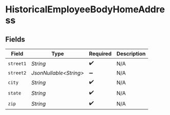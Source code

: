 # HistoricalEmployeeBodyHomeAddress


## Fields

| Field                   | Type                    | Required                | Description             |
| ----------------------- | ----------------------- | ----------------------- | ----------------------- |
| `street1`               | *String*                | :heavy_check_mark:      | N/A                     |
| `street2`               | *JsonNullable\<String>* | :heavy_minus_sign:      | N/A                     |
| `city`                  | *String*                | :heavy_check_mark:      | N/A                     |
| `state`                 | *String*                | :heavy_check_mark:      | N/A                     |
| `zip`                   | *String*                | :heavy_check_mark:      | N/A                     |